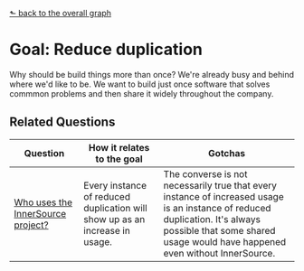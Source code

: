[⬑ back to the overall graph](../use_gqm.md)

# **Goal:** Reduce duplication

Why should be build things more than once?
We're already busy and behind where we'd like to be.
We want to build just once software that solves commmon problems and then share it widely throughout the company.

## Related Questions

| **Question** | **How it relates to the goal** | **Gotchas** |
| --- | --- | --- |
| [Who uses the InnerSource project?](../questions/who-uses.md) | Every instance of reduced duplication will show up as an increase in usage. | The converse is not necessarily true that every instance of increased usage is an instance of reduced duplication.  It's always possible that some shared usage would have happened even without InnerSource. |
